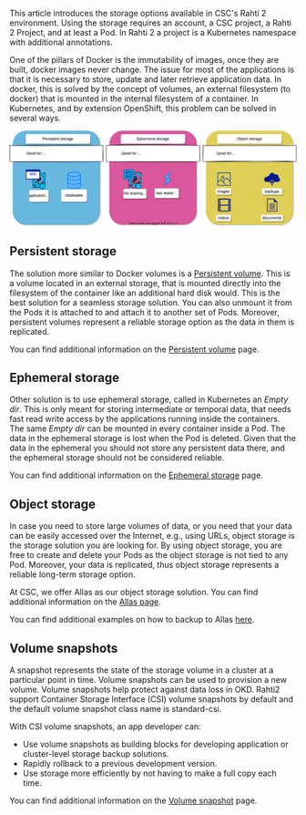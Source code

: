 This article introduces the storage options available in CSC's Rahti 2 environment. Using the storage requires an account, a CSC project, a Rahti 2 Project, and at least a Pod. In Rahti 2 a project is a Kubernetes namespace with additional annotations.

One of the pillars of Docker is the immutability of images, once they are built, docker images never change. The issue for most of the applications is that it is necessary to store, update and later retrieve application data. In docker, this is solved by the concept of volumes, an external filesystem (to docker) that is mounted in the internal filesystem of a container. In Kubernetes, and by extension OpenShift, this problem can be solved in several ways.

![Storage options](../../img/storage-options.drawio.svg)

## Persistent storage

The solution more similar to Docker volumes is a [Persistent volume](persistent.md). This is a volume located in an external storage, that is mounted directly into the filesystem of the container like an additional hard disk would. This is the best solution for a seamless storage solution. You can also unmount it from the Pods it is attached to and attach it to another set of Pods. Moreover, persistent volumes represent a reliable storage option as the data in them is replicated.

You can find additional information on the [Persistent volume](persistent.md) page.

## Ephemeral storage

Other solution is to use ephemeral storage, called in Kubernetes an _Empty dir_. This is only meant for storing intermediate or temporal data, that needs fast read write access by the applications running inside the containers. The same _Empty dir_ can be mounted in every container inside a Pod. The data in the ephemeral storage is lost when the Pod is deleted. Given that the data in the ephemeral you should not store any persistent data there, and the ephemeral storage should not be considered reliable.

You can find additional information on the [Ephemeral storage](ephemeral.md) page.

## Object storage

In case you need to store large volumes of data, or you need that your data can be easily accessed over the Internet, e.g., using URLs, object storage is the storage solution you are looking for. By using object storage, you are free to create and delete your Pods as the object storage is not tied to any Pod. Moreover, your data is replicated, thus object storage represents a reliable long-term storage option.

At CSC, we offer Allas as our object storage solution. You can find additional information on the [Allas page](../../../data/Allas/index.md).

You can find additional examples on how to backup to Allas [here](objectstorage.md).

## Volume snapshots

A snapshot represents the state of the storage volume in a cluster at a particular point in time. Volume snapshots can be used to provision a new volume. Volume snapshots help protect against data loss in OKD. Rahti2 support Container Storage Interface (CSI) volume snapshots by default and the default volume snapshot class name is standard-csi.

With CSI volume snapshots, an app developer can:

- Use volume snapshots as building blocks for developing application or cluster-level storage backup solutions.
- Rapidly rollback to a previous development version.
- Use storage more efficiently by not having to make a full copy each time.

You can find additional information on the [Volume snapshot](VolumeSnapshot.md) page.